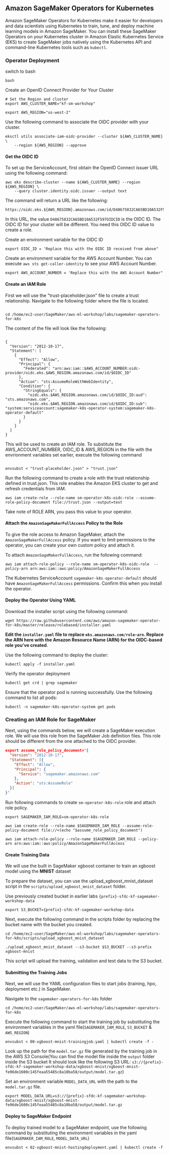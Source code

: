 ## Amazon SageMaker Operators for Kubernetes

Amazon SageMaker Operators for Kubernetes make it easier for developers and data scientists using Kubernetes to train, tune, and deploy machine learning models in Amazon SageMaker. You can install these SageMaker Operators on your Kubernetes cluster in Amazon Elastic Kubernetes Service (EKS) to create SageMaker jobs natively using the Kubernetes API and command-line Kubernetes tools such as `kubectl`.

### Operator Deployment

switch to bash

```shell
bash
```

Create an OpenID Connect Provider for Your Cluster

```shell
# Set the Region and cluster
export AWS_CLUSTER_NAME="kf-sm-workshop"

export AWS_REGION="us-west-2"
```

Use the following command to associate the OIDC provider with your cluster.

```shell
eksctl utils associate-iam-oidc-provider --cluster ${AWS_CLUSTER_NAME} \
    --region ${AWS_REGION} --approve
```

#### Get the OIDC ID

To set up the ServiceAccount, first obtain the OpenID Connect issuer URL using the following command:

```shell
aws eks describe-cluster --name ${AWS_CLUSTER_NAME} --region ${AWS_REGION} \
    --query cluster.identity.oidc.issuer --output text
```

The command will return a URL like the following:

```shell
https://oidc.eks.${AWS_REGION}.amazonaws.com/id/D48675832CA65BD10A532F597OIDCID
```

In this URL, the value `D48675832CA65BD10A532F597OIDCID` is the OIDC ID. The OIDC ID for your cluster will be different. You need this OIDC ID value to create a role.

Create an environment variable for the OIDC ID

```shell
export OIDC_ID = 'Replace this with the OIDC ID received from above"
```

Create an environment variable for the AWS Account Number. You can execute 
``` aws sts get-caller-identity ``` to see your AWS Account Number.

```shell
export AWS_ACCOUNT_NUMBER = 'Replace this with the AWS Account Number"
```
#### Create an IAM Role

First we will use the "trust-placeholder.json" file to create a trust relationship. Navigate to the following folder where the file is located.

```shell

cd /home/ec2-user/SageMaker/aws-ml-workshop/labs/sagemaker-operators-for-k8s

```

The content of the file will look like the following:

```shell

{
  "Version": "2012-10-17",
  "Statement": [
    {
      "Effect": "Allow",
      "Principal": {
        "Federated": "arn:aws:iam::$AWS_ACCOUNT_NUMBER:oidc-provider/oidc.eks.$AWS_REGION.amazonaws.com/id/$OIDC_ID"
      },
      "Action": "sts:AssumeRoleWithWebIdentity",
      "Condition": {
        "StringEquals": {
          "oidc.eks.$AWS_REGION.amazonaws.com/id/$OIDC_ID:aud": "sts.amazonaws.com",
          "oidc.eks.$AWS_REGION.amazonaws.com/id/$OIDC_ID:sub": "system:serviceaccount:sagemaker-k8s-operator-system:sagemaker-k8s-operator-default"
        }
      }
    }
  ]
}
```

This will be used to create an IAM role. To substitute the AWS_ACCOUNT_NUMBER, OIDC_ID & AWS_REGION in the file with the envrionment variables set earlier, execute the following command

```shell

envsubst < "trust-placeholder.json" > "trust.json"

```

Run the following command to create a role with the trust relationship defined in trust.json. This role enables the Amazon EKS cluster to get and refresh credentials from IAM.

```shell
aws iam create-role --role-name sm-operator-k8s-oidc-role --assume-role-policy-document file://trust.json --output=text
```

Take note of ROLE ARN, you pass this value to your operator.

#### Attach the `AmazonSageMakerFullAccess` Policy to the Role

To give the role access to Amazon SageMaker, attach the `AmazonSageMakerFullAccess` policy. If you want to limit permissions to the operator, you can create your own custom policy and attach it.

To attach `AmazonSageMakerFullAccess`, run the following command:

```shell
aws iam attach-role-policy --role-name sm-operator-k8s-oidc-role  --policy-arn arn:aws:iam::aws:policy/AmazonSageMakerFullAccess

```

The Kubernetes ServiceAccount `sagemaker-k8s-operator-default` should have `AmazonSageMakerFullAccess` permissions. Confirm this when you install the operator.

#### Deploy the Operator Using YAML

Download the installer script using the following command:

```shell
wget https://raw.githubusercontent.com/aws/amazon-sagemaker-operator-for-k8s/master/release/rolebased/installer.yaml
```

**Edit the `installer.yaml` file to replace `eks.amazonaws.com/role-arn`. Replace the ARN here with the Amazon Resource Name (ARN) for the OIDC-based role you’ve created**.

Use the following command to deploy the cluster:

```shell
kubectl apply -f installer.yaml
```

Verify the operator deployment

```shell
kubectl get crd | grep sagemaker
```

Ensure that the operator pod is running successfully. Use the following command to list all pods:

```shell
kubectl -n sagemaker-k8s-operator-system get pods
```

### Creating an IAM Role for SageMaker

Next, using the commands below, we will create a SageMaker execution role. We will use this role from the SageMaker Job definition files. This role should be different from the one attached to the OIDC provider.

```json
export assume_role_policy_document='{
  "Version": "2012-10-17",
  "Statement": [{
    "Effect": "Allow",
    "Principal": {
      "Service": "sagemaker.amazonaws.com"
    },
    "Action": "sts:AssumeRole"
  }]
}'

```

Run following commands to create `sm-operator-k8s-role` role and attach role policy.

```shell
export SAGEMAKER_IAM_ROLE=sm-operator-k8s-role

aws iam create-role --role-name $SAGEMAKER_IAM_ROLE --assume-role-policy-document file://<(echo "$assume_role_policy_document")

aws iam attach-role-policy --role-name $SAGEMAKER_IAM_ROLE --policy-arn arn:aws:iam::aws:policy/AmazonSageMakerFullAccess
```

#### Create Training Data

We will use the built in SageMaker xgboost container to train an xgboost model using the **MNIST** dataset

To prepare the dataset, you can use the upload_xgboost_mnist_dataset script in the `scripts/upload_xgboost_mnist_dataset` folder.

Use previously created bucket in earlier labs `{prefix}-sfdc-kf-sagemaker-workshop-data`

```shell
export S3_BUCKET={prefix}-sfdc-kf-sagemaker-workshop-data
```

Next, execute the following command in the scripts folder by replacing the bucket name with the bucket you created.

```shell
cd /home/ec2-user/SageMaker/aws-ml-workshop/labs/sagemaker-operators-for-k8s/scripts/upload_xgboost_mnist_dataset

./upload_xgboost_mnist_dataset --s3-bucket $S3_BUCKET --s3-prefix xgboost-mnist
```

This script will upload the training, validation and test data to the S3 bucket.

#### Submitting the Training Jobs

Next, we will use the YAML configuration files to start jobs (training, hpo, deployment etc.) in SageMaker.

Navigate to the `sagemaker-operators-for-k8s` folder

```shell
cd /home/ec2-user/SageMaker/aws-ml-workshop/labs/sagemaker-operators-for-k8s
```

Execute the following command to start the training job by substituting the environment variables in the yaml file(`SAGEMAKER_IAM_ROLE`, `S3_BUCKET` & `AWS_REGION`)

```shell
envsubst < 00-xgboost-mnist-trainingjob.yaml | kubectl create -f -
```

Look up the path for the `model.tar.gz` file generated by the training job in the AWS S3 Console(You can find the model file inside the `output` folder inside the S3 bucket
It should look like the following S3 URL:
`s3://{prefix}-sfdc-kf-sagemaker-workshop-data/xgboost-mnist/xgboost-mnist-fe96de1600c145feaa55485c8a10ba58/output/model.tar.gz`)

Set an environment variable `MODEL_DATA_URL` with the path to the `model.tar.gz` file.

```shell
export MODEL_DATA_URL=s3://{prefix}-sfdc-kf-sagemaker-workshop-data/xgboost-mnist/xgboost-mnist-fe96de1600c145feaa55485c8a10ba58/output/model.tar.gz
```

#### Deploy to SageMaker Endpoint

To deploy trained model to a SageMaker endpoint, use the following command by substituting the environment variables in the yaml file(`SAGEMAKER_IAM_ROLE`, `MODEL_DATA_URL`)

```shell
envsubst < 02-xgboost-mnist-hostingdeployment.yaml | kubectl create -f
```
